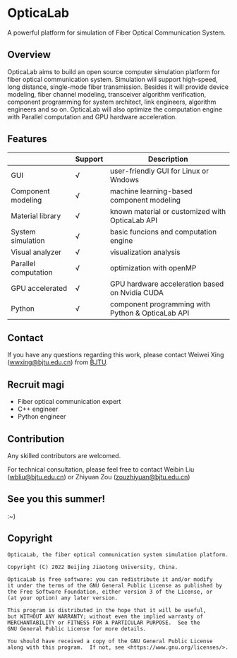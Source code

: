 # OpticaLab

A powerful platform for simulation of Fiber Optical Communication System.

## Overview
OpticaLab aims to build an open source computer simulation platform for fiber optical communication system. Simulation wiil support high-speed, long distance, single-mode fiber transmission. Besides it will provide device modeling, fiber channel modeling, transceiver algorithm verification, component programming for system architect, link engineers, algorithm engineers and so on. OpticaLab will also optimize the computation engine with Parallel computation and GPU hardware acceleration.

## Features
|  | Support | Description |
| ------ | ------ | ------ |
| GUI | √ | user-friendly GUI for Linux or Wndows |
| Component modeling | √ | machine learning-based component modeling |
| Material library | √ | known material or customized with OpticaLab API |
| System simulation | √ | basic funcions and computation engine |
| Visual analyzer | √ | visualization analysis |
| Parallel computation | √ | optimization with openMP |
| GPU accelerated| √ | GPU hardware acceleration based on Nvidia CUDA |
| Python | √ | component programming with Python & OpticaLab API |

## Contact
If you have any questions regarding this work, please contact Weiwei Xing (wwxing@bjtu.edu.cn) from [BJTU](https://www.bjtu.edu.cn).

## Recruit magi
- Fiber optical communication expert
- C++ engineer
- Python engineer

## Contribution
Any skilled contributors are welcomed.

For technical consultation, please feel free to contact Weibin Liu (wbliu@bjtu.edu.cn) or Zhiyuan Zou (zouzhiyuan@bjtu.edu.cn)

## See you this summer!

:~)

## Copyright
```
OpticaLab, the fiber optical communication system simulation platform.

Copyright (C) 2022 Beijing Jiaotong University, China.

OpticaLab is free software: you can redistribute it and/or modify
it under the terms of the GNU General Public License as published by
the Free Software Foundation, either version 3 of the License, or
(at your option) any later version.

This program is distributed in the hope that it will be useful,
but WITHOUT ANY WARRANTY; without even the implied warranty of
MERCHANTABILITY or FITNESS FOR A PARTICULAR PURPOSE.  See the
GNU General Public License for more details.

You should have received a copy of the GNU General Public License
along with this program.  If not, see <https://www.gnu.org/licenses/>.
```

